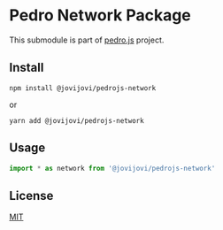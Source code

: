 # Pedro Network Package

This submodule is part of [pedro.js](https://github.com/jovijovi/pedro.js) project.

## Install

```shell
npm install @jovijovi/pedrojs-network
```

or

```shell
yarn add @jovijovi/pedrojs-network
```

## Usage

```typescript
import * as network from '@jovijovi/pedrojs-network'
```

## License

[MIT](LICENSE)
